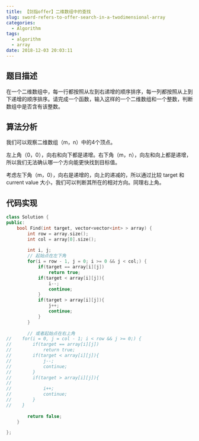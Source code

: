 ```yaml
---
title: 【剑指offer】二维数组中的查找
slug: sword-refers-to-offer-search-in-a-twodimensional-array
categories:
  - Algorithm
tags:
  - algorithm
  - array
date: 2018-12-03 20:03:11
---
```


## 题目描述

在一个二维数组中，每一行都按照从左到右递增的顺序排序，每一列都按照从上到下递增的顺序排序。请完成一个函数，输入这样的一个二维数组和一个整数，判断数组中是否含有该整数。



## 算法分析

我们可以观察二维数组（m，n）中的4个顶点。

左上角（0，0），向右和向下都是递增。右下角（m，n），向左和向上都是递增，所以我们无法确认哪一个方向能更快找到目标值。

考虑左下角（m，0），向右是递增的，向上的递减的，所以通过比较 target 和 current value 大小，我们可以判断其所在的相对方向。同理右上角。



## 代码实现

~~~cpp
class Solution {
public:
    bool Find(int target, vector<vector<int> > array) {
        int row = array.size();
        int col = array[0].size();
        
        int i, j;
        // 起始点在左下角
        for(i = row - 1, j = 0; i >= 0 && j < col;) {
            if(target == array[i][j])
                return true;
            if(target < array[i][j]){
                i--;
                continue;
            }
            if(target > array[i][j]){
                j++;
                continue;
            }
        }
        
        // 或者起始点在右上角
//    for(i = 0, j = col - 1; i < row && j >= 0;) {
//        if(target == array[i][j])
//            return true;
//        if(target < array[i][j]){
//            j--;
//            continue;
//        }
//        if(target > array[i][j]){
//
//            i++;
//            continue;
//        }
//    }
        
        return false;
    }

};
~~~

